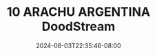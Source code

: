 --- 
title: "10 ARACHU ARGENTINA  DoodStream"
description: "download   10 ARACHU ARGENTINA  DoodStream premium full vidio new"
date: 2024-08-03T22:35:46-08:00
file_code: "b2tmn53onrqh"
draft: false
cover: "ye3m25edfsid6i0w.jpg"
tags: ["ARACHU", "ARGENTINA", "DoodStream", "bokep-indo", "bokep-viral", "bokep-ig"]
length: 226
fld_id: "1483117"
foldername: "Arachu update"
categories: ["Arachu update"]
views: 0
---